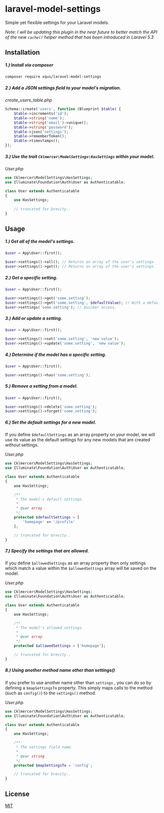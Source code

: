 # laravel-model-settings
Simple yet flexible settings for your Laravel models.

_Note: I will be updating this plugin in the near future to better match the API of the new `cache()` helper method that has been introduced in Laravel 5.3_

## Installation
##### 1.) Install via composer
```bash
composer require xqus/laravel-model-settings
```

##### 2.) Add a JSON settings field to your model's migration.
_create_users_table.php_ 
```php
Schema::create('users', function (Blueprint $table) {
    $table->increments('id');
    $table->string('name');
    $table->string('email')->unique();
    $table->string('password');
    $table->json('settings');
    $table->rememberToken();
    $table->timestamps();
});
```

##### 3.) Use the trait `Cklmercer\ModelSettings\HasSettings` within your model.
_User.php_
```php
use Cklmercer\ModelSettings\HasSettings;
use Illuminate\Foundation\Auth\User as Authenticatable;

class User extends Authenticatable 
{
    use HasSettings;
     
    // truncated for brevity..
}
```

## Usage
##### 1.) Get all of the model's settings.
```php
$user = App\User::first();

$user->settings()->all(); // Returns an array of the user's settings.
$user->settings()->get(); // Returns an array of the user's settings.
```

##### 2.) Get a specific setting.
```php
$user = App\User::first();

$user->settings()->get('some.setting');
$user->settings()->get('some.setting', $defaultValue); // With a default value.
$user->settings('some.setting'); // Quicker access.
```

##### 3.) Add or update a setting.
```php
$user = App\User::first();

$user->settings()->set('some.setting', 'new value');
$user->settings()->update('some.setting', 'new value');
```

##### 4.) Determine if the model has a specific setting.
```php
$user = App\User::first();

$user->settings()->has('some.setting');
```

##### 5.) Remove a setting from a model.
```php
$user = App\User::first();

$user->settings()->delete('some.setting');
$user->settings()->forget('some.setting');
```

##### 6.) Set the default settings for a new model.

If you define `$defaultSettings` as an array property on your model, we will use its value as the default settings for 
any new models that are created *without* settings.

_User.php_
```php
use Cklmercer\ModelSettings\HasSettings;
use Illuminate\Foundation\Auth\User as Authenticatable;

class User extends Authenticatable 
{
    use HasSettings;

    /**
     * The model's default settings.
     * 
     * @var array
     */
    protected $defaultSettings = [
    	'homepage' => '/profile'
    ];

    // truncated for brevity..
}
```

##### 7.) Specify the settings that are allowed.

If you define `$allowedSettings` as an array property then only settings which match a value within 
the `$allowedSettings` array will be saved on the model.

_User.php_
```php
use Cklmercer\ModelSettings\HasSettings;
use Illuminate\Foundation\Auth\User as Authenticatable;

class User extends Authenticatable 
{
    use HasSettings;

    /**
     * The model's allowed settings.
     * 
     * @var array
     */
    protected $allowedSettings = ['homepage'];

    // truncated for brevity..
}
```

##### 8.) Using another method name other than settings()

If you prefer to use another name other than `settings` , you can do so by defining a `$mapSettingsTo` property. This simply maps calls to the method (such as `config()`) to the `settings()` method.

_User.php_
```php
use Cklmercer\ModelSettings\HasSettings;
use Illuminate\Foundation\Auth\User as Authenticatable;

class User extends Authenticatable 
{
    use HasSettings;

    /**
     * The settings field name.
     * 
     * @var string
     */
    protected $mapSettingsTo = 'config';

    // truncated for brevity..
}
```

## License
[MIT](http://opensource.org/licenses/MIT)
